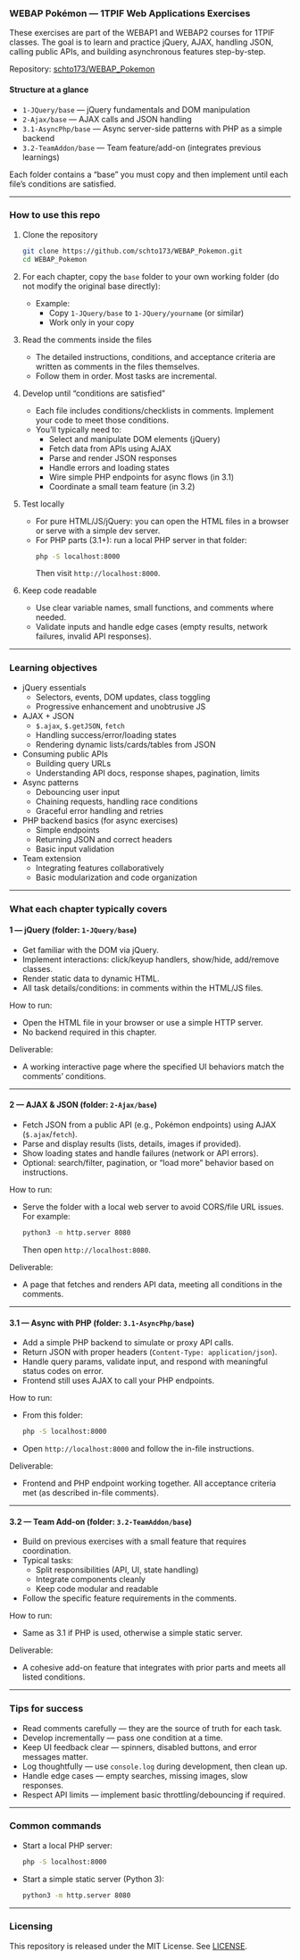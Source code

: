 ### WEBAP Pokémon — 1TPIF Web Applications Exercises

These exercises are part of the WEBAP1 and WEBAP2 courses for 1TPIF classes. The goal is to learn and practice jQuery, AJAX, handling JSON, calling public APIs, and building asynchronous features step-by-step.

Repository: [schto173/WEBAP_Pokemon](https://github.com/schto173/WEBAP_Pokemon)

#### Structure at a glance
- `1-JQuery/base` — jQuery fundamentals and DOM manipulation
- `2-Ajax/base` — AJAX calls and JSON handling
- `3.1-AsyncPhp/base` — Async server-side patterns with PHP as a simple backend
- `3.2-TeamAddon/base` — Team feature/add-on (integrates previous learnings)

Each folder contains a “base” you must copy and then implement until each file’s conditions are satisfied.

---

### How to use this repo

1. Clone the repository
   ```bash
   git clone https://github.com/schto173/WEBAP_Pokemon.git
   cd WEBAP_Pokemon
   ```

2. For each chapter, copy the `base` folder to your own working folder (do not modify the original base directly):
   - Example:
     - Copy `1-JQuery/base` to `1-JQuery/yourname` (or similar)
     - Work only in your copy

3. Read the comments inside the files
   - The detailed instructions, conditions, and acceptance criteria are written as comments in the files themselves.
   - Follow them in order. Most tasks are incremental.

4. Develop until “conditions are satisfied”
   - Each file includes conditions/checklists in comments. Implement your code to meet those conditions.
   - You’ll typically need to:
     - Select and manipulate DOM elements (jQuery)
     - Fetch data from APIs using AJAX
     - Parse and render JSON responses
     - Handle errors and loading states
     - Wire simple PHP endpoints for async flows (in 3.1)
     - Coordinate a small team feature (in 3.2)

5. Test locally
   - For pure HTML/JS/jQuery: you can open the HTML files in a browser or serve with a simple dev server.
   - For PHP parts (3.1+): run a local PHP server in that folder:
     ```bash
     php -S localhost:8000
     ```
     Then visit `http://localhost:8000`.

6. Keep code readable
   - Use clear variable names, small functions, and comments where needed.
   - Validate inputs and handle edge cases (empty results, network failures, invalid API responses).

---

### Learning objectives

- jQuery essentials
  - Selectors, events, DOM updates, class toggling
  - Progressive enhancement and unobtrusive JS
- AJAX + JSON
  - `$.ajax`, `$.getJSON`, `fetch`
  - Handling success/error/loading states
  - Rendering dynamic lists/cards/tables from JSON
- Consuming public APIs
  - Building query URLs
  - Understanding API docs, response shapes, pagination, limits
- Async patterns
  - Debouncing user input
  - Chaining requests, handling race conditions
  - Graceful error handling and retries
- PHP backend basics (for async exercises)
  - Simple endpoints
  - Returning JSON and correct headers
  - Basic input validation
- Team extension
  - Integrating features collaboratively
  - Basic modularization and code organization

---

### What each chapter typically covers

#### 1 — jQuery (folder: `1-JQuery/base`)
- Get familiar with the DOM via jQuery.
- Implement interactions: click/keyup handlers, show/hide, add/remove classes.
- Render static data to dynamic HTML.
- All task details/conditions: in comments within the HTML/JS files.

How to run:
- Open the HTML file in your browser or use a simple HTTP server.
- No backend required in this chapter.

Deliverable:
- A working interactive page where the specified UI behaviors match the comments’ conditions.

---

#### 2 — AJAX & JSON (folder: `2-Ajax/base`)
- Fetch JSON from a public API (e.g., Pokémon endpoints) using AJAX (`$.ajax`/`fetch`).
- Parse and display results (lists, details, images if provided).
- Show loading states and handle failures (network or API errors).
- Optional: search/filter, pagination, or “load more” behavior based on instructions.

How to run:
- Serve the folder with a local web server to avoid CORS/file URL issues. For example:
  ```bash
  python3 -m http.server 8080
  ```
  Then open `http://localhost:8080`.

Deliverable:
- A page that fetches and renders API data, meeting all conditions in the comments.

---

#### 3.1 — Async with PHP (folder: `3.1-AsyncPhp/base`)
- Add a simple PHP backend to simulate or proxy API calls.
- Return JSON with proper headers (`Content-Type: application/json`).
- Handle query params, validate input, and respond with meaningful status codes on error.
- Frontend still uses AJAX to call your PHP endpoints.

How to run:
- From this folder:
  ```bash
  php -S localhost:8000
  ```
- Open `http://localhost:8000` and follow the in-file instructions.

Deliverable:
- Frontend and PHP endpoint working together. All acceptance criteria met (as described in-file comments).

---

#### 3.2 — Team Add-on (folder: `3.2-TeamAddon/base`)
- Build on previous exercises with a small feature that requires coordination.
- Typical tasks:
  - Split responsibilities (API, UI, state handling)
  - Integrate components cleanly
  - Keep code modular and readable
- Follow the specific feature requirements in the comments.

How to run:
- Same as 3.1 if PHP is used, otherwise a simple static server.

Deliverable:
- A cohesive add-on feature that integrates with prior parts and meets all listed conditions.

---

### Tips for success

- Read comments carefully — they are the source of truth for each task.
- Develop incrementally — pass one condition at a time.
- Keep UI feedback clear — spinners, disabled buttons, and error messages matter.
- Log thoughtfully — use `console.log` during development, then clean up.
- Handle edge cases — empty searches, missing images, slow responses.
- Respect API limits — implement basic throttling/debouncing if required.

---

### Common commands

- Start a local PHP server:
  ```bash
  php -S localhost:8000
  ```
- Start a simple static server (Python 3):
  ```bash
  python3 -m http.server 8080
  ```

---

### Licensing

This repository is released under the MIT License. See [LICENSE](https://github.com/schto173/WEBAP_Pokemon/blob/main/LICENSE).